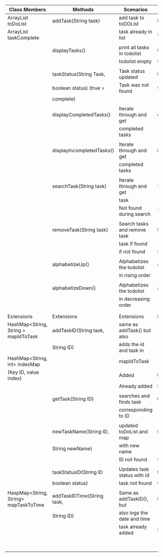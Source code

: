 

| Class Members                         | Methods                    | Scenarios                    | Output           |
|---------------------------------------|----------------------------|------------------------------|------------------|
| ArrayList<String> toDoList            | addTask(String task)       | add task to toDOList         | true             |
| ArrayList<Boolean> taskComplete       |                            | task already in list         | false            |
|                                       |                            |                              |                  |
|                                       | displayTasks()             | print all tasks in todolist  | true             |
|                                       |                            | todolist empty               | false            |
|                                       |                            |                              |                  |
|                                       | taskStatus(String Task,    | Task status updated          | task status      |
|                                       | boolean status) (true =    | Task was not found           | false            |
|                                       | complete)                  |                              |                  |
|                                       |                            |                              |                  |
|                                       | displayCompletedTasks()    | Iterate through and get      | completedTasks   |
|                                       |                            | completed tasks              |                  |
|                                       |                            |                              |                  |
|                                       | displayIncompletedTasks()  | Iterate through and get      | incompletedTasks |
|                                       |                            | completed tasks              |                  |
|                                       |                            |                              |                  |
|                                       | searchTask(String task)    | Iterate through and get      | "Found"          |
|                                       |                            | task                         |                  |
|                                       |                            | Not found during search      | "Not Found"      |
|                                       |                            |                              |                  |
|                                       | removeTask(String task)    | Search tasks and remove task | true             |
|                                       |                            | task if found                |                  |
|                                       |                            | if not found                 | false            |
|                                       |                            |                              |                  |
|                                       | alphabetizeUp()            | Alphabetizes the todolist    | alphabetizedList |
|                                       |                            | in rising order              |                  |
|                                       |                            |                              |                  |
|                                       | alphabetizeDown()          | Alphabetizes the todolist    | alphabetizedList |
|                                       |                            | in decreasing order          |                  |
|                                       |                            |                              |                  |
|                                       |                            |                              |                  |
| Extensions                            | Extensions                 | Extensions                   | Extensions       |
| HashMap<String, String > mapIdToTask  | addTaskID(String task,     | same as addTask() but also   |                  |
|                                       | String ID)                 | adds the id and task in      |                  |
| HashMap<String, int> indexMap         |                            | mapIdToTask                  |                  |
| (Key ID, value index)                 |                            | Added                        | true             |
|                                       |                            | Already added                | false            |
|                                       |                            |                              |                  |
|                                       | getTask(String ID)         | searches and finds task      | task             |
|                                       |                            | corresponding to ID          |                  |
|                                       |                            |                              |                  |
|                                       | newTaskName(String ID,     | updated toDoList and map     | true             |
|                                       | String newName)            | with new name                |                  |
|                                       |                            | ID not found                 | false            |
|                                       |                            |                              |                  |
|                                       | taskStatusID(String ID     | Updates task status with id  | taskstatus       |
|                                       | boolean status)            | task not found               | false            |
|                                       |                            |                              |                  |
| HaspMap<String, String> mapTaskToTime | addTaskIDTime(String task, | Same as addTaskID(), but     | true             |
|                                       | String ID)                 | also logs the date and time  |                  |
|                                       |                            | task already added           | false            |
|                                       |                            |                              |                  |
|                                       |                            |                              |                  |
|                                       |                            |                              |                  |
|                                       |                            |                              |                  |
|                                       |                            |                              |                  |
|                                       |                            |                              |                  |
|                                       |                            |                              |                  |
|                                       |                            |                              |                  |

